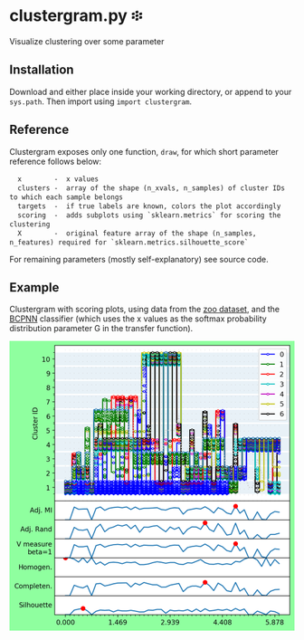 # clustergram.py ፨
Visualize clustering over some parameter

## Installation
Download and either place inside your working directory, or append to your `sys.path`. Then import using `import clustergram`.

## Reference
Clustergram exposes only one function, `draw`, for which short parameter reference follows below:
```
  x        -  x values
  clusters -  array of the shape (n_xvals, n_samples) of cluster IDs to which each sample belongs
  targets  -  if true labels are known, colors the plot accordingly
  scoring  -  adds subplots using `sklearn.metrics` for scoring the clustering
  X        -  original feature array of the shape (n_samples, n_features) required for `sklearn.metrics.silhouette_score`
```
For remaining parameters (mostly self-explanatory) see source code.

## Example
Clustergram with scoring plots, using data from the [zoo dataset](https://archive.ics.uci.edu/ml/datasets/Zoo), and the [BCPNN](https://github.com/mwielondek/BCPNN) classifier (which uses the x values as the softmax probability distribution parameter G in the transfer function).

![Example screenshot](example_zoo.png?raw=true)
